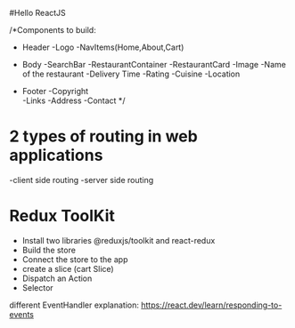 #Hello ReactJS

/*Components to build:
* Header
    -Logo
    -NavItems(Home,About,Cart)
* Body
    -SearchBar
    -RestaurantContainer
        -RestaurantCard
            -Image
            -Name of the restaurant
            -Delivery Time
            -Rating
            -Cuisine
            -Location

* Footer
    -Copyright  
    -Links
    -Address
    -Contact
*/

# 2 types of routing in web applications
-client side routing
-server side routing

# Redux ToolKit

- Install two libraries @reduxjs/toolkit and react-redux
- Build the store
- Connect the store to the app
- create a slice (cart Slice)
- Dispatch an Action 
- Selector

different EventHandler explanation:
https://react.dev/learn/responding-to-events

